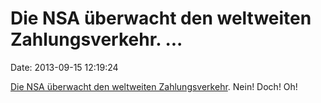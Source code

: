Die NSA überwacht den weltweiten Zahlungsverkehr. \...
======================================================

Date: 2013-09-15 12:19:24

[Die NSA überwacht den weltweiten
Zahlungsverkehr](http://spiegel.de/article.do?id=922283). Nein! Doch!
Oh!

